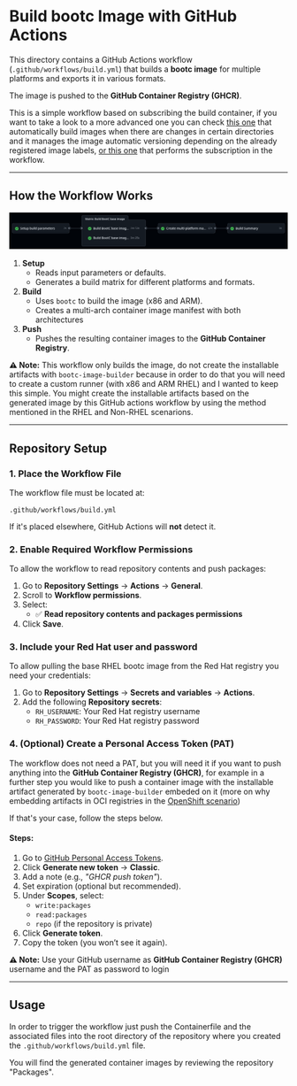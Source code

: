 # Build bootc Image with GitHub Actions

This directory contains a GitHub Actions workflow (`.github/workflows/build.yml`) that builds a **bootc image** for multiple platforms and exports it in various formats.

The image is pushed to the **GitHub Container Registry (GHCR)**.

This is a simple workflow based on subscribing the build container, if you want to take a look to a more advanced one you can check [this one](https://github.com/luisarizmendi/rhem-demo/blob/main/.github/workflows/build.yml) that automatically build images when there are changes in certain directories and it manages the image automatic versioning depending on the already registered image labels, [or this one](https://github.com/redhat-cop/redhat-image-mode-actions/blob/main/.github/workflows/build_rhel_bootc.yml) that performs the subscription in the workflow.

---

## How the Workflow Works


![gha_pipeline.png](../../doc/gha_pipeline.png)

1. **Setup**
   - Reads input parameters or defaults.
   - Generates a build matrix for different platforms and formats.
2. **Build**
   - Uses `bootc` to build the image (x86 and ARM).
   - Creates a multi-arch container image manifest with both architectures
3. **Push**
   - Pushes the resulting container images to the **GitHub Container Registry**.

**⚠️ Note:** This workflow only builds the image, do not create the installable artifacts with `bootc-image-builder` because in order to do that you will need to create a custom runner (with x86 and ARM RHEL) and I wanted to keep this simple. You might create the installable artifacts based on the generated image by this GitHub actions workflow by using the method mentioned in the RHEL and Non-RHEL scenarions.


---

## Repository Setup

### 1. Place the Workflow File
The workflow file must be located at:

```
.github/workflows/build.yml
```

If it's placed elsewhere, GitHub Actions will **not** detect it.


### 2. Enable Required Workflow Permissions

To allow the workflow to read repository contents and push packages:

1. Go to **Repository Settings** → **Actions** → **General**.
2. Scroll to **Workflow permissions**.
3. Select:
   - ✅ **Read repository contents and packages permissions**
4. Click **Save**.

### 3. Include your Red Hat user and password

To allow pulling the base RHEL bootc image from the Red Hat registry you need your credentials:

1. Go to **Repository Settings** → **Secrets and variables** → **Actions**.
2. Add the following **Repository secrets**:
   - `RH_USERNAME`: Your Red Hat registry username
   - `RH_PASSWORD`: Your Red Hat registry password


### 4. (Optional) Create a Personal Access Token (PAT)

The workflow does not need a PAT, but you will need it if you want to push anything into the **GitHub Container Registry (GHCR)**, for example in a further step you would like to push a container image with the installable artifact generated by `bootc-image-builder` embeded on it (more on why embedding artifacts in OCI registries in the [OpenShift scenario](../openshift/))

If that's your case, follow the steps below.

#### Steps:
1. Go to [GitHub Personal Access Tokens](https://github.com/settings/tokens).
2. Click **Generate new token** → **Classic**.
3. Add a note (e.g., *"GHCR push token"*).
4. Set expiration (optional but recommended).
5. Under **Scopes**, select:
   - `write:packages`
   - `read:packages`
   - `repo` (if the repository is private)
6. Click **Generate token**.
7. Copy the token (you won’t see it again).

**⚠️ Note:** Use your GitHub username as **GitHub Container Registry (GHCR)** username and the PAT as password to login 

---

## Usage

In order to trigger the workflow just push the Containerfile and the associated files into the root directory of the repository where you created the `.github/workflows/build.yml` file.

You will find the generated container images by reviewing the repository "Packages".
